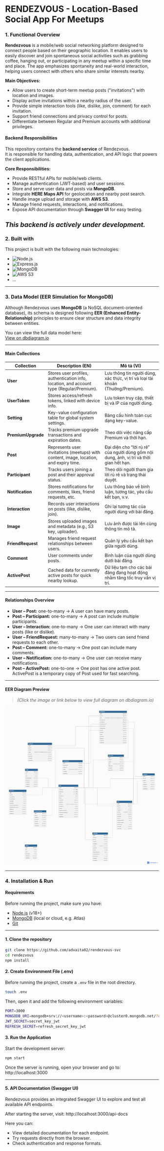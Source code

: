 # RENDEZVOUS - Location-Based Social App For Meetups

### 1. Functional Overview

**Rendezvous** is a mobile/web social networking platform designed to connect people based on their geographic location. It enables users to easily discover and join spontaneous social activities such as grabbing coffee, hanging out, or participating in any meetup within a specific time and place. The app emphasizes spontaneity and real-world interaction, helping users connect with others who share similar interests nearby.

**Main Objectives:**
- Allow users to create short-term meetup posts ("invitations") with location and images.
- Display active invitations within a nearby radius of the user.
- Provide simple interaction tools (like, dislike, join, comment) for each invitation.
- Support friend connections and privacy control for posts.
- Differentiate between Regular and Premium accounts with additional privileges.

#### Backend Responsibilities

This repository contains the **backend service** of Rendezvous.  
It is responsible for handling data, authentication, and API logic that powers the client applications.

**Core Responsibilities:**
- Provide RESTful APIs for mobile/web clients.  
- Manage authentication (JWT-based) and user sessions.  
- Store and serve user data and posts via **MongoDB**.  
- Integrate **HERE Maps API** for geolocation and nearby post search.  
- Handle image upload and storage with **AWS S3**.  
- Manage friend requests, interactions, and notifications.  
- Expose API documentation through **Swagger UI** for easy testing.  

_This backend is actively under development._
---
### 2. Built with

This project is built with the following main technologies:

- ![Node.js](https://img.shields.io/badge/Node.js-43853D?style=for-the-badge&logo=node.js&logoColor=white)
- ![Express.js](https://img.shields.io/badge/Express.js-404D59?style=for-the-badge)
- ![MongoDB](https://img.shields.io/badge/MongoDB-4EA94B?style=for-the-badge&logo=mongodb&logoColor=white)
- ![AWS S3](https://img.shields.io/badge/AWS_S3-232F3E?style=for-the-badge&logo=amazon-aws&logoColor=FF9900)
- ...
---
### 3. Data Model (EER Simulation for MongoDB)

Although Rendezvous uses **MongoDB** (a NoSQL document-oriented database), its schema is designed following **EER (Enhanced Entity-Relationship)** principles to ensure clear structure and data integrity between entities.

You can view the full data model here:  
[View on dbdiagram.io](https://dbdiagram.io/d/Rendezvous-683963c3bd74709cb73de921)

---

#### Main Collections

| Collection | Description (EN) | Mô tả (VI) |
|-------------|------------------|-------------|
| **User** | Stores user profiles, authentication info, location, and account type (Regular/Premium). | Lưu thông tin người dùng, xác thực, vị trí và loại tài khoản (Thường/Premium). |
| **UserToken** | Stores access/refresh tokens, linked with device info. | Lưu token truy cập, thiết bị và IP của người dùng. |
| **Setting** | Key-value configuration table for global system settings. | Bảng cấu hình toàn cục dạng key-value. |
| **PremiumUpgrade** | Tracks premium upgrade transactions and expiration dates. | Theo dõi việc nâng cấp Premium và thời hạn. |
| **Post** | Represents user invitations (meetups) with content, image, location, and expiry time. | Đại diện cho “lời rủ rê” của người dùng gồm nội dung, ảnh, vị trí và thời gian hết hạn. |
| **Participant** | Tracks users joining a post and their approval status. | Theo dõi người tham gia lời rủ rê và trạng thái duyệt. |
| **Notification** | Stores notifications for comments, likes, friend requests, etc. | Lưu thông báo về bình luận, tương tác, yêu cầu kết bạn, v.v. |
| **Interaction** | Records user interactions on posts (like, dislike, join). | Ghi lại tương tác của người dùng với bài đăng. |
| **Image** | Stores uploaded images and metadata (e.g., S3 key, uploader). | Lưu ảnh được tải lên cùng thông tin mô tả. |
| **FriendRequest** | Manages friend request relationships between users. | Quản lý yêu cầu kết bạn giữa người dùng. |
| **Comment** | User comments under posts. | Bình luận của người dùng dưới bài đăng. |
| **ActivePost** | Cached data for currently active posts for quick nearby lookup. | Dữ liệu tạm cho các bài đăng đang hoạt động nhằm tăng tốc truy vấn vị trí. |

---

#### Relationships Overview

- **User – Post:** one-to-many -> A user can have many posts.
- **Post – Participant:** one-to-many -> A post can include multiple participants.
- **User – Interaction:** one-to-many -> One user can interact with many posts (like or dislike).
- **User – FriendRequest:** many-to-many -> Two users can send friend requests to each other.
- **Post – Comment:** one-to-many -> One post can include many comments.
- **User – Notification:** one-to-many -> One user can receive many notifications .
- **Post – ActivePost:** one-to-one -> One post has one active post. ActivePost is a temporary copy of Post used for fast searching.

---

#### EER Diagram Preview
> *(Click the image or link below to view full diagram on dbdiagram.io)*

[![EER Diagram](Rendezvous-EER.png)](https://dbdiagram.io/d/Rendezvous-683963c3bd74709cb73de921)

---

### 4. Installation & Run

#### Requirements

Before running the project, make sure you have:

- [Node.js](https://nodejs.org/) (v18+)
- [MongoDB](https://www.mongodb.com/try/download/community) (local or cloud, e.g. Atlas)
- [Git](https://git-scm.com/)

---

#### 1. Clone the repository

```bash
git clone https://github.com/advaita02/rendezvous-svc
cd rendezvous
npm install
```

#### 2. Create Environment File (.env)

Before running the project, create a `.env` file in the root directory.

```bash
touch .env
```

Then, open it and add the following environment variables:

```bash
PORT=3000
MONGODB_URI=mongodb+srv://<username>:<password>@cluster0.mongodb.net/?retryWrites=true&w=majority
JWT_SECRET=secret_key_jwt
REFRESH_SECRET=refresh_secret_key_jwt
```
#### 3. Run the Application

Start the development server:

```bash
npm start
```

Once the server is running, open your browser and go to: http://localhost:3000

---

#### 5. API Documentation (Swagger UI) 

Rendezvous provides an integrated Swagger UI to explore and test all available API endpoints.

After starting the server, visit: http://localhost:3000/api-docs

Here you can:

- View detailed documentation for each endpoint.
- Try requests directly from the browser.
- Check authentication and response formats.